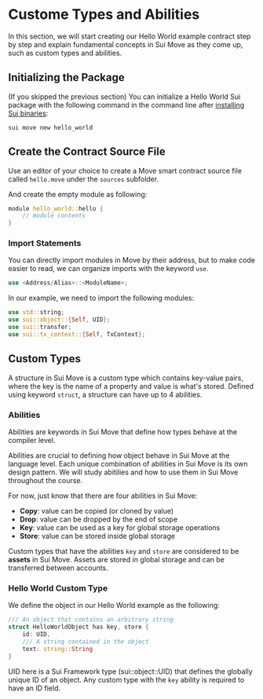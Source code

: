 # Custome Types and Abilities

In this section, we will start creating our Hello World example contract step by step and explain fundamental concepts in Sui Move as they come up, such as custom types and abilities. 

## Initializing the Package

(If you skipped the previous section) You can initialize a Hello World Sui package with the following command in the command line after [installing Sui binaries](./1_set_up_environment.md#install-sui-binaries-locally):

`sui move new hello_world`

## Create the Contract Source File

Use an editor of your choice to create a Move smart contract source file called `hello.move` under the `sources` subfolder. 

And create the empty module as following:

```rust
module hello_world::hello {
    // module contents
}
```

### Import Statements

You can directly import modules in Move by their address, but to make code easier to read, we can organize imports with the keyword `use`. 

```rust
use <Address/Alias>::<ModuleName>;
```

In our example, we need to import the following modules:

```rust
use std::string;
use sui::object::{Self, UID};
use sui::transfer;
use sui::tx_context::{Self, TxContext};
```

## Custom Types

A structure in Sui Move is a custom type which contains key-value pairs, where the key is the name of a property and value is what's stored. Defined using keyword `struct`, a structure can have up to 4 abilities.

### Abilities

Abilities are keywords in Sui Move that define how types behave at the compiler level. 

Abilities are crucial to defining how object behave in Sui Move at the language level. Each unique combination of abilities in Sui Move is its own design pattern. We will study abitilies and how to use them in Sui Move throughout the course.

For now, just know that there are four abilities in Sui Move:

- **Copy**: value can be copied (or cloned by value)
- **Drop**: value can be dropped by the end of scope
- **Key**: value can be used as a key for global storage operations
- **Store**: value can be stored inside global storage

Custom types that have the abilities `key` and `store` are considered to be **assets** in Sui Move. Assets are stored in global storage and can be transferred between accounts.  

### Hello World Custom Type

We define the object in our Hello World example as the following:

```rust
/// An object that contains an arbitrary string
struct HelloWorldObject has key, store {
  	id: UID,
  	/// A string contained in the object
  	text: string::String
}
```

UID here is a Sui Framework type (sui::object::UID) that defines the globally unique ID of an object. Any custom type with the `key` ability is required to have an ID field. 

